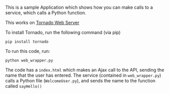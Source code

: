 This is a sample Application which shows how you can make calls to a service, which calls a Python function.

This works on [Tornado Web Server](http://www.tornadoweb.org/en/stable/)

To install Tornado, run the following command (via pip)

    pip install tornado
To run this code, run:

    python web_wrapper.py

The code has a `index.html` which makes an Ajax call to the API, sending the name that the user has entered. The service (contained in `web_wrapper.py`) calls a Python file (`WelcomeUser.py`), and sends the name to the function called `sayHello()`